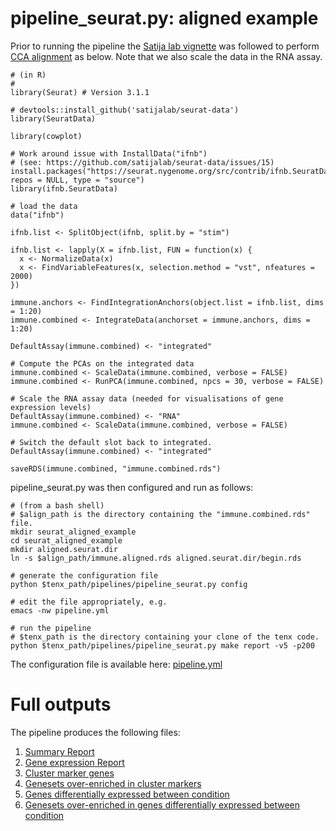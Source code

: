 # pipeline_seurat.py: aligned example

Prior to running the pipeline the [Satija lab vignette](https://satijalab.org/seurat/v3.1/immune_alignment.html) was followed to perform [CCA alignment](https://doi.org/10.1038/nbt.4096) as below. Note that we also scale the data in the RNA assay.

```
# (in R)
# 
library(Seurat) # Version 3.1.1

# devtools::install_github('satijalab/seurat-data')
library(SeuratData)

library(cowplot)

# Work around issue with InstallData("ifnb") 
# (see: https://github.com/satijalab/seurat-data/issues/15)
install.packages("https://seurat.nygenome.org/src/contrib/ifnb.SeuratData_3.0.0.tar.gz", repos = NULL, type = "source")
library(ifnb.SeuratData)

# load the data
data("ifnb")

ifnb.list <- SplitObject(ifnb, split.by = "stim")

ifnb.list <- lapply(X = ifnb.list, FUN = function(x) {
  x <- NormalizeData(x)
  x <- FindVariableFeatures(x, selection.method = "vst", nfeatures = 2000)
})

immune.anchors <- FindIntegrationAnchors(object.list = ifnb.list, dims = 1:20)
immune.combined <- IntegrateData(anchorset = immune.anchors, dims = 1:20)

DefaultAssay(immune.combined) <- "integrated"

# Compute the PCAs on the integrated data
immune.combined <- ScaleData(immune.combined, verbose = FALSE)
immune.combined <- RunPCA(immune.combined, npcs = 30, verbose = FALSE)

# Scale the RNA assay data (needed for visualisations of gene expression levels)
DefaultAssay(immune.combined) <- "RNA"
immune.combined <- ScaleData(immune.combined, verbose = FALSE)

# Switch the default slot back to integrated.
DefaultAssay(immune.combined) <- "integrated"

saveRDS(immune.combined, "immune.combined.rds")
```

pipeline_seurat.py was then configured and run as follows:

```
# (from a bash shell)
# $align_path is the directory containing the "immune.combined.rds" file.
mkdir seurat_aligned_example
cd seurat_aligned_example
mkdir aligned.seurat.dir
ln -s $align_path/immune.aligned.rds aligned.seurat.dir/begin.rds

# generate the configuration file
python $tenx_path/pipelines/pipeline_seurat.py config

# edit the file appropriately, e.g.
emacs -nw pipeline.yml

# run the pipeline
# $tenx_path is the directory containing your clone of the tenx code.
python $tenx_path/pipelines/pipeline_seurat.py make report -v5 -p200
```

The configuration file is available here: [pipeline.yml](https://dl.dropbox.com/s/vyfb2w0gbm75xjw/pipeline.yml)


# Full outputs

The pipeline produces the following files:

1. [Summary Report](https://dl.dropbox.com/s/r9bfej4irryzety/summaryReport.pdf)
2. [Gene expression Report](https://dl.dropbox.com/s/yumrc1bv2q0ghnc/geneExpressionReport.pdf)
3. [Cluster marker genes](https://dl.dropbox.com/s/3tquct1c09rcw2r/markers.summary.table.xlsx)
4. [Genesets over-enriched in cluster markers](https://dl.dropbox.com/s/qyzy23db5d5n6a8/cluster.genesets.xlsx)
5. [Genes differentially expressed between condition](https://dl.dropbox.com/s/3jv0dughyg6smrp/markers.between.stim.summary.table.xlsx)
6. [Genesets over-enriched in genes differentially expressed between condition](https://dl.dropbox.com/s/c9lym21p3migg9s/condition.genesets.xlsx)
